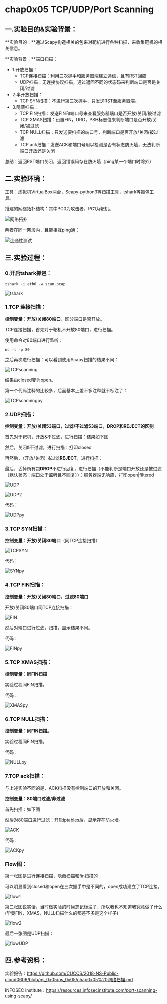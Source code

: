 # chap0x05 TCP/UDP/Port Scanning

## 一.实验目的&实验背景：

**实验目的：**通过Scapy构造相关的包来对靶机进行各种扫描，来收集靶机的相关信息。

**实验背景：**端口扫描：

- 1.开放扫描：
    - TCP连接扫描：利用三次握手和服务器端建立通信，且有RST回应
    - UDP扫描：无连接协议扫描，通过返回不同的状态码来判断端口是否是关闭/过滤
- 2.半开放扫描：
    - TCP SYN扫描：不进行第三次握手，只发送RST至服务器端。
- 3.隐蔽扫描：
    - TCP FIN扫描：发送FIN和端口号来查看服务器端口是否开放/关闭/被过滤
    - TCP XMAS扫描：设置FIN，URG，PSH标志位来判断端口是否开放/关闭/被过滤
    - TCP NULL扫描：只发送要扫描的端口号，判断端口是否开放/关闭/被过滤
    - TCP ack扫描：发送ACK和端口号用以检测是否有状态防火墙，无法判断端口开放还是关闭

总结：返回RST端口关闭，返回错误码存在防火墙（ping某一个端口时除外）

## 二.实验环境：

工具：虚拟机VirtualBox两台，Scapy-python3等扫描工具，tshark等抓包工具。

搭建的网络拓扑结构：其中PC0为攻击者，PC1为靶机。

![网络拓扑](image/网络拓扑.png)

两者在同一网段内，且能相互ping通：

![连通性测试](image/连通性测试.png)

## 三.实验过程：

### 0.开启tshark抓包：

```
tshark -i eth0 -w scan.pcap
```

![tshark](image/tshark.png)

### 1.TCP 连接扫描：

**控制变量：开放/关闭80端口**，区分端口是否开放。

TCP连接扫描，首先对于靶机不开放80端口，进行扫描。

使用命令对80端口进行监听：

```
nc -l -p 80 
```

之后再次进行扫描：可以看到使用Scapy扫描的结果不同：

![TCPscanning](image/TCPscanning.png)

结果由closed变为open。

第一个代码注释的比较多，后面基本上差不多注释就不标注了：

![TCPscanningpy](image/TCPscanningpy.PNG)

### 2.UDP扫描：

**控制变量：开放/关闭53端口，过滤/不过滤53端口，DROP和REJECT的区别**

首先对于靶机，开放&不过滤，进行扫描：结果如下图

然后，关闭&不过滤，进行扫描：打印closed

再然后，（开放/关闭）&过滤**REJECT**，进行扫描：

最后，丢掉所有包**DROP**不进行回复，进行扫描（不能判断是端口开放还是被过滤（默认状态：端口处于监听且不回复））：服务器端无响应，打印open|filtered

![UDP](image/UDP.png)

![UDP2](image/UDP2.png)

代码：

![UDPpy](image/UDPpy.PNG)

### 3.TCP SYN扫描：

**控制变量：开放/关闭80端口**（同TCP连接扫描）

![TCPSYN](image/TCPSYN.png)

代码：

![SYNpy](image/SYNpy.PNG)

### 4.TCP FIN扫描：

**控制变量：开放/关闭80端口，过滤80端口**

开放/关闭80端口同TCP连接扫描：

![FIN](image/FIN.png)

然后对端口进行过滤，扫描，显示结果不同。

代码：

![FINpy](image/FINpy.PNG)

### 5.TCP XMAS扫描：

**控制变量：同FIN扫描**

实验过程同FIN扫描。

代码：

![XMASpy](image/XMASpy.PNG)

### 6.TCP NULL扫描：

**控制变量：同FIN扫描。**

实验过程同FIN扫描。

代码：

![NULLpy](image/NULLpy.PNG)

### 7.TCP ack扫描：

与上述实验不同的是，ACK扫描没有控制端口的开放和关闭。

**控制变量：80端口过滤/非过滤**

首先扫描：如下图

然后对80端口进行过滤：开启iptables后，显示存在防火墙。

![ACK](image/ACK.png)

代码：

![ACKpy](image/ACKpy.PNG)

### Flow图：

第一张图是进行连接扫描，隐蔽扫描和fin扫描的

可以明显看到closed和open在三次握手中是不同的，open成功建立了TCP连接。

![flow1](image/flow1.png)

第二张图说实话，当时做实验的时候忘记标注了，所以我也不知道我究竟做了什么(毕竟FIN，XMAS，NULL扫描什么的都差不多是这个样子)

![flow2](image/flow2.PNG)

最后一张图是UDP扫描：

![flowUDP](image/flowUDP.png)

## 四.参考资料：

实验报告：https://github.com/CUCCS/2018-NS-Public-cloud0606/blob/ns_0x05/ns_0x05/chap0x05%20网络扫描.md

INFOSEC institute：https://resources.infosecinstitute.com/port-scanning-using-scapy/





